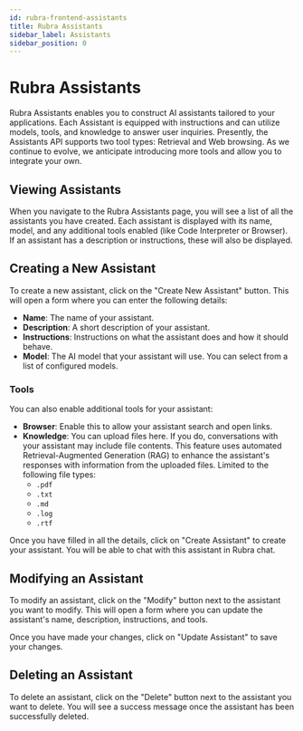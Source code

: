 ```yaml
---
id: rubra-frontend-assistants
title: Rubra Assistants
sidebar_label: Assistants
sidebar_position: 0
---
```


# Rubra Assistants

Rubra Assistants enables you to construct AI assistants tailored to your applications. Each Assistant is equipped with instructions and can utilize models, tools, and knowledge to answer user inquiries. Presently, the Assistants API supports two tool types: Retrieval and Web browsing. As we continue to evolve, we anticipate introducing more tools and allow you to integrate your own.

## Viewing Assistants

When you navigate to the Rubra Assistants page, you will see a list of all the assistants you have created. Each assistant is displayed with its name, model, and any additional tools enabled (like Code Interpreter or Browser). If an assistant has a description or instructions, these will also be displayed.

## Creating a New Assistant

To create a new assistant, click on the "Create New Assistant" button. This will open a form where you can enter the following details:

- **Name**: The name of your assistant.
- **Description**: A short description of your assistant.
- **Instructions**: Instructions on what the assistant does and how it should behave.
- **Model**: The AI model that your assistant will use. You can select from a list of configured models.

### Tools

You can also enable additional tools for your assistant:

- **Browser**: Enable this to allow your assistant search and open links.
- **Knowledge**: You can upload files here. If you do, conversations with your assistant may include file contents. This feature uses automated Retrieval-Augmented Generation (RAG) to enhance the assistant's responses with information from the uploaded files. Limited to the following file types:
  - `.pdf`
  - `.txt`
  - `.md`
  - `.log`
  - `.rtf`

Once you have filled in all the details, click on "Create Assistant" to create your assistant. You will be able to chat with this assistant in Rubra chat.

## Modifying an Assistant

To modify an assistant, click on the "Modify" button next to the assistant you want to modify. This will open a form where you can update the assistant's name, description, instructions, and tools.

Once you have made your changes, click on "Update Assistant" to save your changes.

## Deleting an Assistant

To delete an assistant, click on the "Delete" button next to the assistant you want to delete. You will see a success message once the assistant has been successfully deleted.
